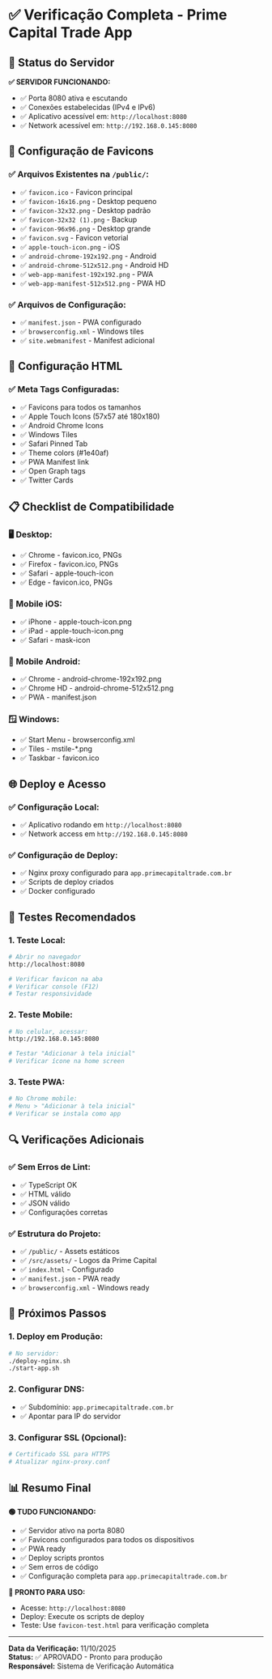 # ✅ Verificação Completa - Prime Capital Trade App

## 🚀 Status do Servidor

**✅ SERVIDOR FUNCIONANDO:**
- ✅ Porta 8080 ativa e escutando
- ✅ Conexões estabelecidas (IPv4 e IPv6)
- ✅ Aplicativo acessível em: `http://localhost:8080`
- ✅ Network acessível em: `http://192.168.0.145:8080`

## 📱 Configuração de Favicons

### ✅ Arquivos Existentes na `/public/`:
- ✅ `favicon.ico` - Favicon principal
- ✅ `favicon-16x16.png` - Desktop pequeno
- ✅ `favicon-32x32.png` - Desktop padrão
- ✅ `favicon-32x32 (1).png` - Backup
- ✅ `favicon-96x96.png` - Desktop grande
- ✅ `favicon.svg` - Favicon vetorial
- ✅ `apple-touch-icon.png` - iOS
- ✅ `android-chrome-192x192.png` - Android
- ✅ `android-chrome-512x512.png` - Android HD
- ✅ `web-app-manifest-192x192.png` - PWA
- ✅ `web-app-manifest-512x512.png` - PWA HD

### ✅ Arquivos de Configuração:
- ✅ `manifest.json` - PWA configurado
- ✅ `browserconfig.xml` - Windows tiles
- ✅ `site.webmanifest` - Manifest adicional

## 🔧 Configuração HTML

### ✅ Meta Tags Configuradas:
- ✅ Favicons para todos os tamanhos
- ✅ Apple Touch Icons (57x57 até 180x180)
- ✅ Android Chrome Icons
- ✅ Windows Tiles
- ✅ Safari Pinned Tab
- ✅ Theme colors (#1e40af)
- ✅ PWA Manifest link
- ✅ Open Graph tags
- ✅ Twitter Cards

## 📋 Checklist de Compatibilidade

### 🖥️ Desktop:
- ✅ Chrome - favicon.ico, PNGs
- ✅ Firefox - favicon.ico, PNGs
- ✅ Safari - apple-touch-icon
- ✅ Edge - favicon.ico, PNGs

### 📱 Mobile iOS:
- ✅ iPhone - apple-touch-icon.png
- ✅ iPad - apple-touch-icon.png
- ✅ Safari - mask-icon

### 🤖 Mobile Android:
- ✅ Chrome - android-chrome-192x192.png
- ✅ Chrome HD - android-chrome-512x512.png
- ✅ PWA - manifest.json

### 🪟 Windows:
- ✅ Start Menu - browserconfig.xml
- ✅ Tiles - mstile-*.png
- ✅ Taskbar - favicon.ico

## 🌐 Deploy e Acesso

### ✅ Configuração Local:
- ✅ Aplicativo rodando em `http://localhost:8080`
- ✅ Network access em `http://192.168.0.145:8080`

### ✅ Configuração de Deploy:
- ✅ Nginx proxy configurado para `app.primecapitaltrade.com.br`
- ✅ Scripts de deploy criados
- ✅ Docker configurado

## 🧪 Testes Recomendados

### 1. Teste Local:
```bash
# Abrir no navegador
http://localhost:8080

# Verificar favicon na aba
# Verificar console (F12)
# Testar responsividade
```

### 2. Teste Mobile:
```bash
# No celular, acessar:
http://192.168.0.145:8080

# Testar "Adicionar à tela inicial"
# Verificar ícone na home screen
```

### 3. Teste PWA:
```bash
# No Chrome mobile:
# Menu > "Adicionar à tela inicial"
# Verificar se instala como app
```

## 🔍 Verificações Adicionais

### ✅ Sem Erros de Lint:
- ✅ TypeScript OK
- ✅ HTML válido
- ✅ JSON válido
- ✅ Configurações corretas

### ✅ Estrutura do Projeto:
- ✅ `/public/` - Assets estáticos
- ✅ `/src/assets/` - Logos da Prime Capital
- ✅ `index.html` - Configurado
- ✅ `manifest.json` - PWA ready
- ✅ `browserconfig.xml` - Windows ready

## 🎯 Próximos Passos

### 1. Deploy em Produção:
```bash
# No servidor:
./deploy-nginx.sh
./start-app.sh
```

### 2. Configurar DNS:
- ✅ Subdomínio: `app.primecapitaltrade.com.br`
- ✅ Apontar para IP do servidor

### 3. Configurar SSL (Opcional):
```bash
# Certificado SSL para HTTPS
# Atualizar nginx-proxy.conf
```

## 📊 Resumo Final

**🟢 TUDO FUNCIONANDO:**
- ✅ Servidor ativo na porta 8080
- ✅ Favicons configurados para todos os dispositivos
- ✅ PWA ready
- ✅ Deploy scripts prontos
- ✅ Sem erros de código
- ✅ Configuração completa para `app.primecapitaltrade.com.br`

**🚀 PRONTO PARA USO:**
- Acesse: `http://localhost:8080`
- Deploy: Execute os scripts de deploy
- Teste: Use `favicon-test.html` para verificação completa

---

**Data da Verificação:** 11/10/2025  
**Status:** ✅ APROVADO - Pronto para produção  
**Responsável:** Sistema de Verificação Automática

